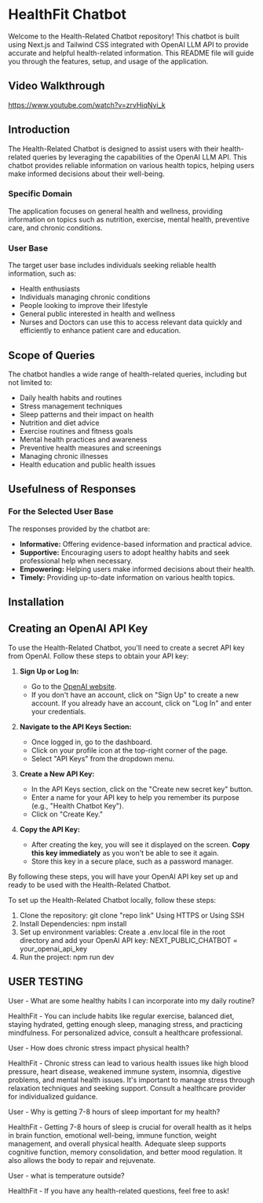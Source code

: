 # HealthFit Chatbot

Welcome to the Health-Related Chatbot repository! This chatbot is built using Next.js and Tailwind CSS integrated with OpenAI LLM API to provide accurate and helpful health-related information. This README file will guide you through the features, setup, and usage of the application.

## Video Walkthrough

https://www.youtube.com/watch?v=zrvHiqNyi_k

## Introduction

The Health-Related Chatbot is designed to assist users with their health-related queries by leveraging the capabilities of the OpenAI LLM API. This chatbot provides reliable information on various health topics, helping users make informed decisions about their well-being.

### Specific Domain

The application focuses on general health and wellness, providing information on topics such as nutrition, exercise, mental health, preventive care, and chronic conditions.

### User Base

The target user base includes individuals seeking reliable health information, such as:
- Health enthusiasts
- Individuals managing chronic conditions
- People looking to improve their lifestyle
- General public interested in health and wellness
- Nurses and Doctors can use this to access relevant data quickly and efficiently to enhance patient care and education.

## Scope of Queries

The chatbot handles a wide range of health-related queries, including but not limited to:
- Daily health habits and routines
- Stress management techniques
- Sleep patterns and their impact on health
- Nutrition and diet advice
- Exercise routines and fitness goals
- Mental health practices and awareness
- Preventive health measures and screenings
- Managing chronic illnesses
- Health education and public health issues

## Usefulness of Responses

### For the Selected User Base

The responses provided by the chatbot are:
- **Informative:** Offering evidence-based information and practical advice.
- **Supportive:** Encouraging users to adopt healthy habits and seek professional help when necessary.
- **Empowering:** Helping users make informed decisions about their health.
- **Timely:** Providing up-to-date information on various health topics.

## Installation

## Creating an OpenAI API Key

To use the Health-Related Chatbot, you'll need to create a secret API key from OpenAI. Follow these steps to obtain your API key:

1. **Sign Up or Log In:**
   - Go to the [OpenAI website](https://www.openai.com/).
   - If you don't have an account, click on "Sign Up" to create a new account. If you already have an account, click on "Log In" and enter your credentials.

2. **Navigate to the API Keys Section:**
   - Once logged in, go to the dashboard.
   - Click on your profile icon at the top-right corner of the page.
   - Select "API Keys" from the dropdown menu.

3. **Create a New API Key:**
   - In the API Keys section, click on the "Create new secret key" button.
   - Enter a name for your API key to help you remember its purpose (e.g., "Health Chatbot Key").
   - Click on "Create Key."

4. **Copy the API Key:**
   - After creating the key, you will see it displayed on the screen. **Copy this key immediately** as you won't be able to see it again.
   - Store this key in a secure place, such as a password manager.

By following these steps, you will have your OpenAI API key set up and ready to be used with the Health-Related Chatbot.

To set up the Health-Related Chatbot locally, follow these steps:

1. Clone the repository:
   git clone "repo link" Using HTTPS or Using SSH
2. Install Dependencies:
   npm install
3. Set up environment variables:
   Create a .env.local file in the root directory and add your OpenAI API key:
   NEXT_PUBLIC_CHATBOT = your_openai_api_key
4. Run the project:
   npm run dev

## USER TESTING

User - What are some healthy habits I can incorporate into my daily routine?

HealthFit - You can include habits like regular exercise, balanced diet, staying hydrated, getting enough sleep, managing stress, and practicing mindfulness. For personalized advice, consult a healthcare professional.

User - How does chronic stress impact physical health?

HealthFit - Chronic stress can lead to various health issues like high blood pressure, heart disease, weakened immune system, insomnia, digestive problems, and mental health issues. It's important to manage stress through relaxation techniques and seeking support. Consult a healthcare provider for individualized guidance.
   
User - Why is getting 7-8 hours of sleep important for my health?

HealthFit - Getting 7-8 hours of sleep is crucial for overall health as it helps in brain function, emotional well-being, immune function, weight management, and overall physical health. Adequate sleep supports cognitive function, memory consolidation, and better mood regulation. It also allows the body to repair and rejuvenate.

User - what is temperature outside?

HealthFit - If you have any health-related questions, feel free to ask!
